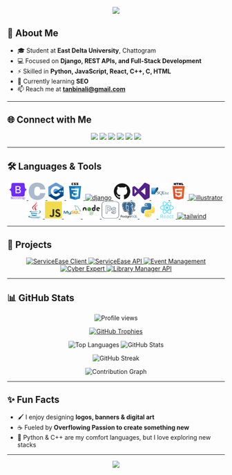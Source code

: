 <p align="center">
  <img src="https://capsule-render.vercel.app/api?type=waving&color=2ecc71&height=250&section=header&text=MD.%20Tanbin%20Ali&fontSize=60&fontColor=ffffff&animation=fadeIn&fontAlignY=38&desc=Full%20Stack%20Developer&descAlignY=55&descAlign=50"/>
</p>

## 🌟 About Me  

- 🎓 Student at **East Delta University**, Chattogram 
- 💻 Focused on **Django, REST APIs, and Full-Stack Development**  
- ⚡ Skilled in **Python, JavaScript, React, C++, C, HTML**  
- 🌱 Currently learning **SEO**  
- 📫 Reach me at **tanbinali@gmail.com**  

---

## 🌐 Connect with Me  

<p align="center">
  <a href="mailto:tanbinali@gmail.com" target="blank"><img src="https://img.shields.io/badge/Gmail-2ecc71?style=for-the-badge&logo=gmail&logoColor=white"/></a>
  <a href="https://linkedin.com/in/mdtanbinali" target="blank"><img src="https://img.shields.io/badge/LinkedIn-2ecc71?style=for-the-badge&logo=linkedin&logoColor=white"/></a>
  <a href="https://instagram.com/taikonotenshi" target="blank"><img src="https://img.shields.io/badge/Instagram-2ecc71?style=for-the-badge&logo=instagram&logoColor=white"/></a>
  <a href="https://www.youtube.com/c/taikoplayz" target="blank"><img src="https://img.shields.io/badge/YouTube-2ecc71?style=for-the-badge&logo=youtube&logoColor=white"/></a>
  <a href="https://www.hackerrank.com/tanbinali" target="blank"><img src="https://img.shields.io/badge/HackerRank-2ecc71?style=for-the-badge&logo=hackerrank&logoColor=white"/></a>
  <a href="https://codeforces.com/profile/tanbinali" target="blank"><img src="https://img.shields.io/badge/Codeforces-2ecc71?style=for-the-badge&logo=codeforces&logoColor=white"/></a>
</p>

---

## 🛠️ Languages & Tools  
<p align="center"> 
<a href="https://getbootstrap.com" target="_blank" rel="noreferrer"> <img src="https://raw.githubusercontent.com/devicons/devicon/master/icons/bootstrap/bootstrap-plain-wordmark.svg" alt="bootstrap" width="40" height="40" style="filter: drop-shadow(0 0 1px #ffffff);"/> </a> 
<a href="https://www.cprogramming.com/" target="_blank" rel="noreferrer"> <img src="https://raw.githubusercontent.com/devicons/devicon/master/icons/c/c-original.svg" alt="c" width="40" height="40" style="filter: drop-shadow(0 0 1px #ffffff);"/> </a> 
<a href="https://www.w3schools.com/cpp/" target="_blank" rel="noreferrer"> <img src="https://raw.githubusercontent.com/devicons/devicon/master/icons/cplusplus/cplusplus-original.svg" alt="cplusplus" width="40" height="40" style="filter: drop-shadow(0 0 1px #ffffff);"/> </a> 
<a href="https://www.w3schools.com/css/" target="_blank" rel="noreferrer"> <img src="https://raw.githubusercontent.com/devicons/devicon/master/icons/css3/css3-original-wordmark.svg" alt="css3" width="40" height="40" style="filter: drop-shadow(0 0 1px #ffffff);"/> </a> 
<a href="https://www.djangoproject.com/" target="_blank" rel="noreferrer"> <img src="https://cdn.worldvectorlogo.com/logos/django.svg" alt="django" width="40" height="40" style="filter: drop-shadow(0 0 1px #ffffff);"/> </a> 
<a href="https://github.com/" target="_blank" rel="noreferrer"> <img src="https://raw.githubusercontent.com/devicons/devicon/master/icons/github/github-original.svg" alt="github" width="40" height="40" style="filter: drop-shadow(0 0 1px #ffffff);"/> </a>
<a href="https://visualstudio.microsoft.com/" target="_blank" rel="noreferrer"> <img src="https://raw.githubusercontent.com/devicons/devicon/master/icons/visualstudio/visualstudio-plain.svg" alt="visualstudio" width="40" height="40" style="filter: drop-shadow(0 0 1px #ffffff);"/> </a>
<a href="https://www.sqlite.org/" target="_blank" rel="noreferrer"> <img src="https://raw.githubusercontent.com/devicons/devicon/master/icons/sqlite/sqlite-original-wordmark.svg" alt="sqlite" width="40" height="40" style="filter: drop-shadow(0 0 1px #ffffff);"/> </a>
<a href="https://www.w3.org/html/" target="_blank" rel="noreferrer"> <img src="https://raw.githubusercontent.com/devicons/devicon/master/icons/html5/html5-original-wordmark.svg" alt="html5" width="40" height="40" style="filter: drop-shadow(0 0 1px #ffffff);"/> </a> 
<a href="https://www.adobe.com/in/products/illustrator.html" target="_blank" rel="noreferrer"> <img src="https://www.vectorlogo.zone/logos/adobe_illustrator/adobe_illustrator-icon.svg" alt="illustrator" width="40" height="40" style="filter: drop-shadow(0 0 1px #ffffff);"/> </a> 
<a href="https://www.java.com" target="_blank" rel="noreferrer"> <img src="https://raw.githubusercontent.com/devicons/devicon/master/icons/java/java-original.svg" alt="java" width="40" height="40" style="filter: drop-shadow(0 0 1px #ffffff);"/> </a> 
<a href="https://developer.mozilla.org/en-US/docs/Web/JavaScript" target="_blank" rel="noreferrer"> <img src="https://raw.githubusercontent.com/devicons/devicon/master/icons/javascript/javascript-original.svg" alt="javascript" width="40" height="40" style="filter: drop-shadow(0 0 1px #ffffff);"/> </a> 
<a href="https://www.mysql.com/" target="_blank" rel="noreferrer"> <img src="https://raw.githubusercontent.com/devicons/devicon/master/icons/mysql/mysql-original-wordmark.svg" alt="mysql" width="40" height="40" style="filter: drop-shadow(0 0 1px #ffffff);"/> </a> 
<a href="https://nodejs.org" target="_blank" rel="noreferrer"> <img src="https://raw.githubusercontent.com/devicons/devicon/master/icons/nodejs/nodejs-original-wordmark.svg" alt="nodejs" width="40" height="40" style="filter: drop-shadow(0 0 1px #ffffff);"/> </a> 
<a href="https://www.photoshop.com/en" target="_blank" rel="noreferrer"> <img src="https://raw.githubusercontent.com/devicons/devicon/master/icons/photoshop/photoshop-line.svg" alt="photoshop" width="40" height="40" style="filter: drop-shadow(0 0 1px #ffffff);"/> </a> 
<a href="https://www.postgresql.org" target="_blank" rel="noreferrer"> <img src="https://raw.githubusercontent.com/devicons/devicon/master/icons/postgresql/postgresql-original-wordmark.svg" alt="postgresql" width="40" height="40" style="filter: drop-shadow(0 0 1px #ffffff);"/> </a> 
<a href="https://www.python.org" target="_blank" rel="noreferrer"> <img src="https://raw.githubusercontent.com/devicons/devicon/master/icons/python/python-original.svg" alt="python" width="40" height="40" style="filter: drop-shadow(0 0 1px #ffffff);"/> </a> 
<a href="https://reactjs.org/" target="_blank" rel="noreferrer"> <img src="https://raw.githubusercontent.com/devicons/devicon/master/icons/react/react-original-wordmark.svg" alt="react" width="40" height="40" style="filter: drop-shadow(0 0 1px #ffffff);"/> </a> 
<a href="https://tailwindcss.com/" target="_blank" rel="noreferrer"> <img src="https://www.vectorlogo.zone/logos/tailwindcss/tailwindcss-icon.svg" alt="tailwind" width="40" height="40" style="filter: drop-shadow(0 0 1px #ffffff);"/> </a> 
</p>

---

## 🚀 Projects  

<p align="center">
  <a href="https://service-ease-client.vercel.app/" target="_blank">
    <img src="https://img.shields.io/badge/ServiceEase%20Client-2ecc71?style=for-the-badge&logo=vercel&logoColor=white" alt="ServiceEase Client"/>
  </a>
  <a href="https://serviceease-pi.vercel.app/" target="_blank">
    <img src="https://img.shields.io/badge/ServiceEase%20API-2ecc71?style=for-the-badge&logo=vercel&logoColor=white" alt="ServiceEase API"/>
  </a>
  <a href="https://event-management-django-neon.vercel.app/" target="_blank">
    <img src="https://img.shields.io/badge/Event%20Management-2ecc71?style=for-the-badge&logo=vercel&logoColor=white" alt="Event Management"/>
  </a>
  <a href="https://cyber-expert-tawny.vercel.app/" target="_blank">
    <img src="https://img.shields.io/badge/Cyber%20Expert-2ecc71?style=for-the-badge&logo=vercel&logoColor=white" alt="Cyber Expert"/>
  </a>
  <a href="https://vercel.com/tanbinalis-projects/library-manager-api/8JVJt66fVUePEu6bXf7Q18cZcXSP" target="_blank">
    <img src="https://img.shields.io/badge/Library%20Manager%20API-2ecc71?style=for-the-badge&logo=vercel&logoColor=white" alt="Library Manager API"/>
  </a>
</p>

---

## 📊 GitHub Stats  
<p align="center">
  <img src="https://komarev.com/ghpvc/?username=tanbinali&label=Profile%20views&color=2ecc71&style=flat" alt="Profile views" />
</p>

<p align="center">
  <a href="https://github.com/ryo-ma/github-profile-trophy">
    <img src="https://github-profile-trophy.vercel.app/?username=tanbinali&theme=matrix&no-frame=true&margin-w=10&margin-h=10" alt="GitHub Trophies" />
  </a>
</p>

<p align="center">
  <img src="https://github-readme-stats.vercel.app/api/top-langs?username=tanbinali&show_icons=true&locale=en&layout=compact&theme=tokyonight&hide_border=true&title_color=2ecc71" alt="Top Languages" height="160"/>
  <img src="https://github-readme-stats.vercel.app/api?username=tanbinali&show_icons=true&locale=en&theme=tokyonight&hide_border=true&title_color=2ecc71&icon_color=2ecc71" alt="GitHub Stats" height="160"/>
</p>

<p align="center">
  <img src="https://github-readme-streak-stats.herokuapp.com/?user=tanbinali&theme=tokyonight&hide_border=true&ring=2ecc71&currStreakLabel=2ecc71" alt="GitHub Streak" height="170"/>
</p>

<p align="center">
  <img src="https://github-readme-activity-graph.vercel.app/graph?username=tanbinali&theme=react-dark&hide_border=true&area=true&color=2ecc71&line=2ecc71&point=2ecc71" alt="Contribution Graph"/>
</p>

---

## ✨ Fun Facts  
- 🖌️ I enjoy designing **logos, banners & digital art**  
- ☕ Fueled by **Overflowing Passion to create something new**  
- 🐍 Python & C++ are my comfort languages, but I love exploring new stacks  

---

<p align="center">
  <img src="https://capsule-render.vercel.app/api?type=waving&color=2ecc71&height=120&section=footer"/>
</p>
